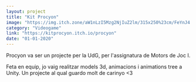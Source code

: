 ```yaml
---
layout: project
title: "Kit Procyon"
image: "https://img.itch.zone/aW1nLzI5Mzg2NjIuZ2lm/315x250%23cm/FeYnJ4.gif"
category: "Videogame"
link: "https://kitprocyon.itch.io/procyon"
date: "01-01-2020"
---
```

Procyon va ser un projecte per la UdG, per l'assignatura de Motors de Joc I.

Feta en equip, jo vaig realitzar models 3d, animacions i animations tree a Unity. Un projecte al qual guardo molt de carinyo <3